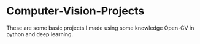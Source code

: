 # Computer-Vision-Projects
These are some basic projects I made using some knowledge Open-CV in python and deep learning.
